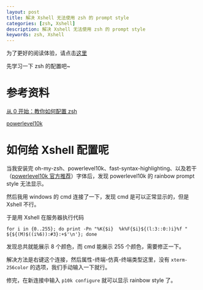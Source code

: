```yaml
---
layout: post
title: 解决 Xshell 无法使用 zsh 的 prompt style
categories: [zsh, Xshell]
description: 解决 Xshell 无法使用 zsh 的 prompt style
keywords: zsh, Xshell
---
```


为了更好的阅读体验，请点击[这里](https://www.cnblogs.com/bringlu/p/18263698)

先学习一下 zsh 的配置吧~

# 参考资料

[从 0 开始：教你如何配置 zsh](https://zhuanlan.zhihu.com/p/658811059)

[powerlevel10k](https://github.com/romkatv/powerlevel10k/tree/master)

# 如何给 Xshell 配置呢

当我安装完 oh-my-zsh、powerlevel10k、fast-syntax-highlighting、以及若干（[powerlevel10k 官方推荐](https://github.com/romkatv/powerlevel10k/tree/master?tab=readme-ov-file#manual-font-installation)）字体后，发现 powerlevel10k 的 rainbow prompt style 无法显示。

然后我用 windows 的 cmd 连接了一下，发现 cmd 是可以正常显示的，但是 Xshell 不行。

于是用 Xshell 在服务器执行代码

```
for i in {0..255}; do print -Pn "%K{$i}  %k%F{$i}${(l:3::0:)i}%f " ${${(M)$((i%6)):#3}:+$'\n'}; done
```

发现总共就能展示 8 个颜色，而 cmd 能展示 255 个颜色，需要修正一下。

解决方法是右键这个连接，然后属性-终端-仿真-终端类型这里，没有 `xterm-256color` 的选项，我们手动输入一下就行。

修完，在新连接中输入 `p10k configure` 就可以显示 rainbow style 了。

